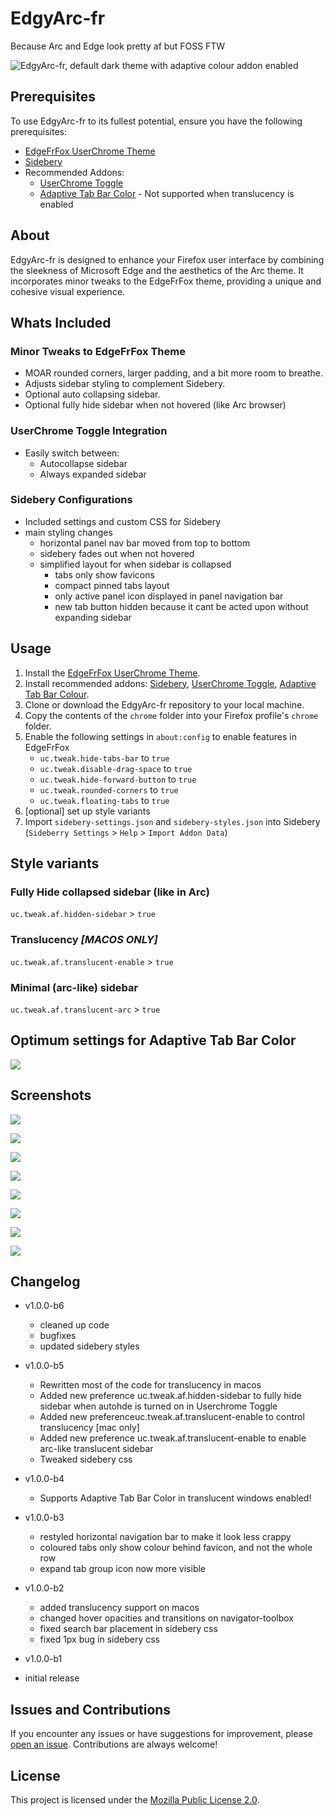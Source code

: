 # EdgyArc-fr

Because Arc and Edge look pretty af but FOSS FTW

![EdgyArc-fr, default dark theme with adaptive colour addon enabled](screenshots/01.png)

## Prerequisites

To use EdgyArc-fr to its fullest potential, ensure you have the following prerequisites:

- [EdgeFrFox UserChrome Theme](https://github.com/bmFtZQ/edge-frfox/) 
- [Sidebery](https://addons.mozilla.org/firefox/addon/sidebery/) 
- Recommended Addons:
  - [UserChrome Toggle](https://addons.mozilla.org/firefox/addon/userchrome-toggle/) 
  - [Adaptive Tab Bar Color](https://addons.mozilla.org/en-GB/firefox/addon/adaptive-tab-bar-colour/) - Not supported when translucency is enabled 

## About

EdgyArc-fr is designed to enhance your Firefox user interface by combining the sleekness of Microsoft Edge and the aesthetics of the Arc theme. It incorporates minor tweaks to the EdgeFrFox theme, providing a unique and cohesive visual experience.

## Whats Included

### Minor Tweaks to EdgeFrFox Theme

- MOAR rounded corners, larger padding, and a bit more room to breathe.
- Adjusts sidebar styling to complement Sidebery.
- Optional auto collapsing sidebar.
- Optional fully hide sidebar when not hovered (like Arc browser)

### UserChrome Toggle Integration

- Easily switch between:
  - Autocollapse sidebar
  - Always expanded sidebar

### Sidebery Configurations

- Included settings and custom CSS for Sidebery
- main styling changes
  - horizontal panel nav bar moved from top to bottom
  - sidebery fades out when not hovered
  - simplified layout for when sidebar is collapsed
    - tabs only show favicons
    - compact pinned tabs layout
    - only active panel icon displayed in panel navigation bar
    - new tab button hidden because it cant be acted upon without expanding sidebar
  

## Usage

1. Install the [EdgeFrFox UserChrome Theme](https://github.com/bmFtZQ/edge-frfox/).
2. Install recommended addons: [Sidebery](https://addons.mozilla.org/firefox/addon/sidebery/), [UserChrome Toggle](https://addons.mozilla.org/firefox/addon/userchrome-toggle/), [Adaptive Tab Bar Colour](https://addons.mozilla.org/en-GB/firefox/addon/adaptive-tab-bar-colour/).
3. Clone or download the EdgyArc-fr repository to your local machine.
4. Copy the contents of the `chrome` folder into your Firefox profile's `chrome` folder.
5. Enable the following settings in `about:config` to enable features in EdgeFrFox
   - `uc.tweak.hide-tabs-bar` to `true`
   - `uc.tweak.disable-drag-space` to `true`
   - `uc.tweak.hide-forward-button` to `true`
   - `uc.tweak.rounded-corners` to `true`
   - `uc.tweak.floating-tabs` to `true`
6. [optional] set up style variants
7. Import `sidebery-settings.json` and `sidebery-styles.json` into Sidebery (`Sideberry Settings` > `Help` > `Import Addon Data`)

## Style variants
### Fully Hide collapsed sidebar (like in Arc)
`uc.tweak.af.hidden-sidebar` > `true`
### Translucency *[MACOS ONLY]*  
`uc.tweak.af.translucent-enable` > `true`
### Minimal (arc-like) sidebar 
`uc.tweak.af.translucent-arc` > `true`

## Optimum settings for Adaptive Tab Bar Color
![ ](screenshots/ATBC-settings.png)


## Screenshots

![ ](screenshots/01.png)

![ ](screenshots/02.png)

![ ](screenshots/03.png)

![ ](screenshots/04.png)

![ ](screenshots/05.png)

![ ](screenshots/06.png)

![ ](screenshots/07.png)

![ ](screenshots/08.png)

## Changelog
- v1.0.0-b6
  - cleaned up code
  - bugfixes
  - updated sidebery styles
- v1.0.0-b5
  - Rewritten most of the code for translucency in macos
  - Added new preference uc.tweak.af.hidden-sidebar to fully hide sidebar when autohde is turned on in Userchrome Toggle
  - Added new preferenceuc.tweak.af.translucent-enable to control translucency [mac only]
  - Added new preference uc.tweak.af.translucent-enable to enable arc-like translucent sidebar
  - Tweaked sidebery css

- v1.0.0-b4
  - Supports Adaptive Tab Bar Color in translucent windows enabled! 
- v1.0.0-b3
  - restyled horizontal navigation bar to make it look less crappy
  - coloured tabs only show colour behind favicon, and not the whole row
  - expand tab group icon now more visible
- v1.0.0-b2
  - added translucency support on macos
  - changed hover opacities and transitions on navigator-toolbox
  - fixed search bar placement in sidebery css
  - fixed 1px bug in sidebery css
- v1.0.0-b1
- initial release

## Issues and Contributions

If you encounter any issues or have suggestions for improvement, please [open an issue](https://github.com/artsyfriedchicken/EdgyArc-fr/issues). Contributions are always welcome!

## License

This project is licensed under the [Mozilla Public License 2.0](https://opensource.org/licenses/MPL-2.0).
